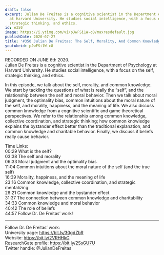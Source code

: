 ```yaml
---
draft: false
excerpt: Julian De Freitas is a cognitive scientist in the Department of Psychology
  at Harvard University. He studies social intelligence, with a focus on the self,
  strategic thinking, and ethics.
id: e350
image: https://i.ytimg.com/vi/pJwFSi1W-c8/maxresdefault.jpg
publishDate: 2020-07-27
title: '#350 Julian De Freitas: The Self, Morality, And Common Knowledge'
youtubeid: pJwFSi1W-c8
---
```

RECORDED ON JUNE 6th 2020.  
Julian De Freitas is a cognitive scientist in the Department of Psychology at Harvard University. He studies social intelligence, with a focus on the self, strategic thinking, and ethics.

In this episode, we talk about the self, morality, and common knowledge. We start by tackling the questions of what is really the “self”, and the relationship between the self and moral behavior. Then we talk about moral judgment, the optimality bias, common intuitions about the moral nature of the self, and morality, happiness, and the meaning of life. We also discuss common knowledge from a cognitive scientific and game theoretical perspectives. We refer to the relationship among common knowledge, collective coordination, and strategic thinking; how common knowledge explains the bystander effect better than the traditional explanation; and common knowledge and charitable behavior. Finally, we discuss if beliefs really cause behavior.

Time Links:  
00:29  What is the self?  
03:38  The self and morality  
06:33  Moral judgment and the optimality bias  
11:04  Common intuitions about the moral nature of the self (and the true self)  
16:39  Morality, happiness, and the meaning of life  
23:16  Common knowledge, collective coordination, and strategic mentalizing  
26:21  Common knowledge and the bystander effect  
31:37  The connection between common knowledge and charitability  
34:33  Common knowledge and moral behavior  
40:42  The role of beliefs  
44:57  Follow Dr. De Freitas’ work!

---

Follow Dr. De Freitas’ work:  
University page: https://bit.ly/30gdZbR  
Website: https://bit.ly/2VRHHkC  
ResearchGate profile: https://bit.ly/2SsGU7U  
Twitter handle: @JulianDeFreitas
